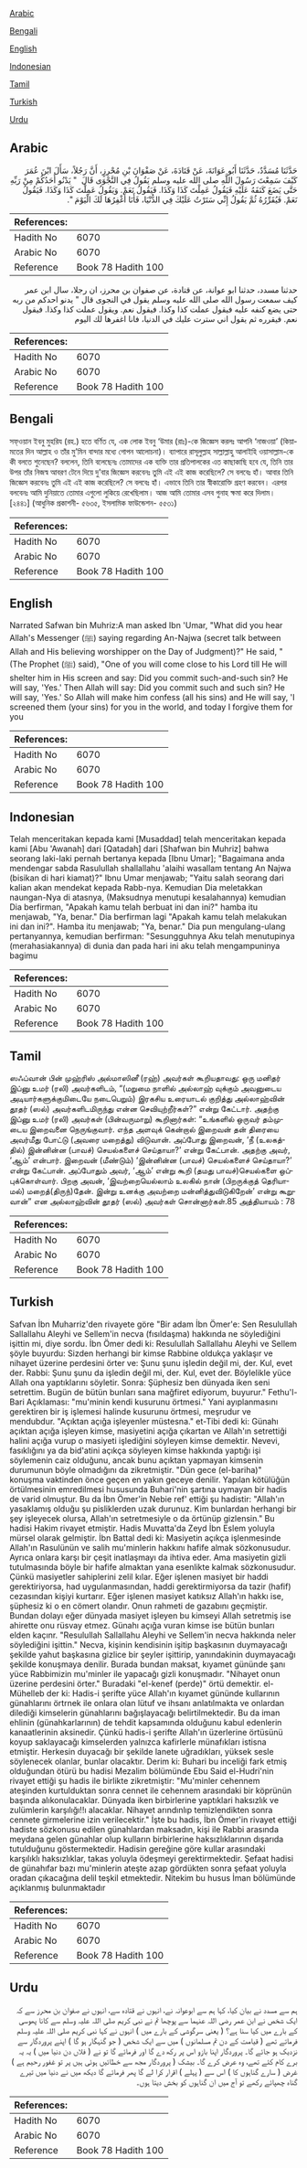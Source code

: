 [Arabic](#arabic)

[Bengali](#bengali)

[English](#english)

[Indonesian](#indonesian)

[Tamil](#tamil)

[Turkish](#turkish)

[Urdu](#urdu)

## Arabic


<div dir="rtl" lang="ar" style={{fontSize:'larger',backgroundColor:'#f8f9fa',padding:20}}>
حَدَّثَنَا مُسَدَّدٌ، حَدَّثَنَا أَبُو عَوَانَةَ، عَنْ قَتَادَةَ، عَنْ صَفْوَانَ بْنِ مُحْرِزٍ، أَنَّ رَجُلاً، سَأَلَ ابْنَ عُمَرَ كَيْفَ سَمِعْتَ رَسُولَ اللَّهِ صلى الله عليه وسلم يَقُولُ فِي النَّجْوَى قَالَ ‏ "‏ يَدْنُو أَحَدُكُمْ مِنْ رَبِّهِ حَتَّى يَضَعَ كَنَفَهُ عَلَيْهِ فَيَقُولُ عَمِلْتَ كَذَا وَكَذَا‏.‏ فَيَقُولُ نَعَمْ‏.‏ وَيَقُولُ عَمِلْتَ كَذَا وَكَذَا‏.‏ فَيَقُولُ نَعَمْ‏.‏ فَيُقَرِّرُهُ ثُمَّ يَقُولُ إِنِّي سَتَرْتُ عَلَيْكَ فِي الدُّنْيَا، فَأَنَا أَغْفِرُهَا لَكَ الْيَوْمَ ‏"‏‏.‏
</div>
<div style={{backgroundColor:'#f8f9fa',padding:20, marginBottom: 10}}><table> <thead> <tr> <th>References:</th> <th></th> </tr> </thead> <tbody><tr><td>Hadith No</td><td>6070</td></tr><tr><td>Arabic No</td><td>6070</td></tr><tr><td>Reference</td><td>Book 78 Hadith 100</td></tr></tbody></table></div>


<div dir="rtl" lang="ar" style={{fontSize:'larger',backgroundColor:'#f8f9fa',padding:20}}>
حدثنا مسدد، حدثنا ابو عوانة، عن قتادة، عن صفوان بن محرز، ان رجلا، سال ابن عمر كيف سمعت رسول الله صلى الله عليه وسلم يقول في النجوى قال " يدنو احدكم من ربه حتى يضع كنفه عليه فيقول عملت كذا وكذا. فيقول نعم. ويقول عملت كذا وكذا. فيقول نعم. فيقرره ثم يقول اني سترت عليك في الدنيا، فانا اغفرها لك اليوم
</div>
<div style={{backgroundColor:'#f8f9fa',padding:20, marginBottom: 10}}><table> <thead> <tr> <th>References:</th> <th></th> </tr> </thead> <tbody><tr><td>Hadith No</td><td>6070</td></tr><tr><td>Arabic No</td><td>6070</td></tr><tr><td>Reference</td><td>Book 78 Hadith 100</td></tr></tbody></table></div>

## Bengali


<div dir="ltr" lang="bn" style={{fontSize:'larger',backgroundColor:'#f8f9fa',padding:20}}>
সফ্ওয়ান ইবনু মুহরিয (রহ.) হতে বর্ণিত যে, এক লোক ইবনু ‘উমার (রাঃ)-কে জিজ্ঞেস করলঃ আপনি ‘নাজওয়া’ (কিয়ামতের দিন আল্লাহ ও তাঁর মু’মিন বান্দার মধ্যে গোপন আলোচনা)। ব্যাপারে রাসূলুল্লাহ সাল্লাল্লাহু আলাইহি ওয়াসাল্লাম-কে কী বলতে শুনেছেন? বললেন, তিনি বলেছেনঃ তোমাদের এক ব্যক্তি তার প্রতিপালকের এত কাছাকাছি হবে যে, তিনি তার উপর তাঁর নিজস্ব আবরণ টেনে দিয়ে দু’বার জিজ্ঞেস করবেনঃ তুমি এই এই কাজ করেছিলে? সে বলবেঃ হাঁ। আবার তিনি জিজ্ঞেস করবেনঃ তুমি এই এই কাজ করেছিলে? সে বলবেঃ হাঁ। এভাবে তিনি তার স্বীকারোক্তি গ্রহণ করবেন। এরপর বলবেনঃ আমি দুনিয়াতে তোমার এগুলো লুকিয়ে রেখেছিলাম। আজ আমি তোমার এসব গুনাহ ক্ষমা করে দিলাম। [২৪৪১] (আধুনিক প্রকাশনী- ৫৬৩৫, ইসলামিক ফাউন্ডেশন- ৫৫৩১)
</div>
<div style={{backgroundColor:'#f8f9fa',padding:20, marginBottom: 10}}><table> <thead> <tr> <th>References:</th> <th></th> </tr> </thead> <tbody><tr><td>Hadith No</td><td>6070</td></tr><tr><td>Arabic No</td><td>6070</td></tr><tr><td>Reference</td><td>Book 78 Hadith 100</td></tr></tbody></table></div>

## English


<div dir="ltr" lang="en" style={{fontSize:'larger',backgroundColor:'#f8f9fa',padding:20}}>
Narrated Safwan bin Muhriz:A man asked Ibn 'Umar, "What did you hear Allah's Messenger (ﷺ) saying regarding An-Najwa (secret talk between Allah and His believing worshipper on the Day of Judgment)?" He said, "(The Prophet (ﷺ) said), "One of you will come close to his Lord till He will shelter him in His screen and say: Did you commit such-and-such sin? He will say, 'Yes.' Then Allah will say: Did you commit such and such sin? He will say, 'Yes.' So Allah will make him confess (all his sins) and He will say, 'I screened them (your sins) for you in the world, and today I forgive them for you
</div>
<div style={{backgroundColor:'#f8f9fa',padding:20, marginBottom: 10}}><table> <thead> <tr> <th>References:</th> <th></th> </tr> </thead> <tbody><tr><td>Hadith No</td><td>6070</td></tr><tr><td>Arabic No</td><td>6070</td></tr><tr><td>Reference</td><td>Book 78 Hadith 100</td></tr></tbody></table></div>

## Indonesian


<div dir="ltr" lang="id" style={{fontSize:'larger',backgroundColor:'#f8f9fa',padding:20}}>
Telah menceritakan kepada kami [Musaddad] telah menceritakan kepada kami [Abu 'Awanah] dari [Qatadah] dari [Shafwan bin Muhriz] bahwa seorang laki-laki pernah bertanya kepada [Ibnu Umar]; "Bagaimana anda mendengar sabda Rasulullah shallallahu 'alaihi wasallam tentang An Najwa (bisikan di hari kiamat)?" Ibnu Umar menjawab; "Yaitu salah seorang dari kalian akan mendekat kepada Rabb-nya. Kemudian Dia meletakkan naungan-Nya di atasnya, (Maksudnya menutupi kesalahannya) kemudian Dia berfirman, "Apakah kamu telah berbuat ini dan ini?" hamba itu menjawab, "Ya, benar." Dia berfirman lagi "Apakah kamu telah melakukan ini dan ini?". Hamba itu menjawab; "Ya, benar." Dia pun mengulang-ulang pertanyannya, kemudian berfirman: "Sesungguhnya Aku telah menutupinya (merahasiakannya) di dunia dan pada hari ini aku telah mengampuninya bagimu
</div>
<div style={{backgroundColor:'#f8f9fa',padding:20, marginBottom: 10}}><table> <thead> <tr> <th>References:</th> <th></th> </tr> </thead> <tbody><tr><td>Hadith No</td><td>6070</td></tr><tr><td>Arabic No</td><td>6070</td></tr><tr><td>Reference</td><td>Book 78 Hadith 100</td></tr></tbody></table></div>

## Tamil


<div dir="ltr" lang="ta" style={{fontSize:'larger',backgroundColor:'#f8f9fa',padding:20}}>
ஸஃப்வான் பின் முஹ்ரிஸ் அல்மாஸினீ (ரஹ்) அவர்கள் கூறியதாவது: ஒரு மனிதர் இப்னு உமர் (ரலி) அவர்களிடம், “(மறுமை நாளில் அல்லாஹ் வுக்கும் அவனுடைய அடியார்களுக்குமிடையே நடைபெறும்) இரகசிய உரையாடல் குறித்து அல்லாஹ்வின் தூதர் (ஸல்) அவர்களிடமிருந்து என்ன செவியுற்றீர்கள்?” என்று கேட்டார். அதற்கு இப்னு உமர் (ரலி) அவர்கள் (பின்வருமாறு) கூறினார்கள்: “உங்களில் ஒருவர் தம்முடைய இறைவனை நெருங்குவார். எந்த அளவுக் கென்றால் இறைவன் தன் திரையை அவர்மீது போட்டு (அவரை மறைத்து) விடுவான். அப்போது இறைவன், ‘நீ (உலகத்தில்) இன்னின்ன (பாவச்) செயல்களைச் செய்தாயா?’ என்று கேட்பான். அதற்கு அவர், ‘ஆம்’ என்பார். இறைவன் (மீண்டும்) ‘இன்னின்ன (பாவச்) செயல்களைச் செய்தாயா?’ என்று கேட்பான். அப்போதும் அவர், ‘ஆம்’ என்று கூறி (தமது பாவச்)செயல்களை ஒப்புக்கொள்வார். பிறகு அவன், ‘இவற்றையெல்லாம் உலகில் நான் (பிறருக்குத் தெரியாமல்) மறைத்(திருந்)தேன். இன்று உனக்கு அவற்றை மன்னித்துவிடுகிறேன்’ என்று கூறுவான்” என அல்லாஹ்வின் தூதர் (ஸல்) அவர்கள் சொன்னார்கள்.85 அத்தியாயம் : 78
</div>
<div style={{backgroundColor:'#f8f9fa',padding:20, marginBottom: 10}}><table> <thead> <tr> <th>References:</th> <th></th> </tr> </thead> <tbody><tr><td>Hadith No</td><td>6070</td></tr><tr><td>Arabic No</td><td>6070</td></tr><tr><td>Reference</td><td>Book 78 Hadith 100</td></tr></tbody></table></div>

## Turkish


<div dir="ltr" lang="tr" style={{fontSize:'larger',backgroundColor:'#f8f9fa',padding:20}}>
Safvan İbn Muharriz'den rivayete göre "Bir adam İbn Ömer'e: Sen Resulullah Sallallahu Aleyhi ve Sellem'in necva (fısıldaşma) hakkında ne söylediğini işittin mi, diye sordu. İbn Ömer dedi ki: Resulullah Sallallahu Aleyhi ve Sellem şöyle buyurdu: Sizden herhangi bir kimse Rabbine oldukça yaklaşır ve nihayet üzerine perdesini örter ve: Şunu şunu işledin değil mi, der. Kul, evet der. Rabbi: Şunu şunu da işledin değil mi, der. Kul, evet der. Böylelikle yüce Allah ona yaptıklarını söyletir. Sonra: Şüphesiz ben dünyada iken seni setrettim. Bugün de bütün bunları sana mağfiret ediyorum, buyurur." Fethu'l-Bari Açıklaması: "mu'minin kendi kusurunu örtmesi." Yani ayıplanmasını gerektiren bir iş işlemesi halinde kusurunu örtmesi, meşrudur ve mendubdur. "Açıktan açığa işleyenler müstesna." et-Tibi dedi ki: Günahı açıktan açığa işleyen kimse, masiyetini açığa çıkartan ve Allah'ın setrettiği halini açığa vurup o masiyeti işlediğini söyleyen kimse demektir. Nevevi, fasıklığını ya da bid'atini açıkça söyleyen kimse hakkında yaptığı işi söylemenin caiz olduğunu, ancak bunu açıktan yapmayan kimsenin durumunun böyle olmadığını da zikretmiştir. "Dün gece (el-bariha)" konuşma vaktinden önce geçen en yakın geceye denilir. Yapılan kötülüğün örtülmesinin emredilmesi hususunda Buhari'nin şartına uymayan bir hadis de varid olmuştur. Bu da İbn Ömer'in Nebie ref' ettiği şu hadistir: "Allah'ın yasaklamış olduğu şu pisliklerden uzak durunuz. Kim bunlardan herhangi bir şey işleyecek olursa, Allah'ın setretmesiyle o da örtünüp gizlensin." Bu hadisi Hakim rivayet etmiştir. Hadis Muvatta'da Zeyd İbn Eslem yoluyla mürsel olarak gelmiştir. İbn Battal dedi ki: Masiyetin açıkça işlenmesinde Allah'ın Rasulünün ve salih mu'minlerin hakkını hafife almak sözkonusudur. Ayrıca onlara karşı bir çeşit inatlaşmayı da ihtiva eder. Ama masiyetin gizli tutulmasında böyle bir hafife almaktan yana esenlikte kalmak sözkonusudur. Çünkü masiyetler sahiplerini zelil kılar. Eğer işlenen masiyet bir haddi gerektiriyorsa, had uygulanmasından, haddi gerektirmiyorsa da tazir (hafif) cezasından kişiyi kurtarır. Eğer işlenen masiyet katıksız Allah'ın hakkı ise, şüphesiz ki o en cömert olandır. Onun rahmeti de gazabını geçmiştir. Bundan dolayı eğer dünyada masiyet işleyen bu kimseyi Allah setretmiş ise ahirette onu rüsvay etmez. Günahı açığa vuran kimse ise bütün bunları elden kaçınr. "Resulullah Sallallahu Aleyhi ve Sellem'in necva hakkında neler söylediğini işittin." Necva, kişinin kendisinin işitip başkasının duymayacağı şekilde yahut başkasına gizlice bir şeyler işittirip, yanındakinin duymayacağı şekilde konuşmaya denilir. Burada bundan maksat, kıyamet gününde şanı yüce Rabbimizin mu'minler ile yapacağı gizli konuşmadır. "Nihayet onun üzerine perdesini örter." Buradaki "el-kenef (perde)" örtü demektir. el-Mühelleb der ki: Hadis-i şerifte yüce Allah'ın kıyamet gününde kullarının günahlarını örtrnek ile onlara olan lütuf ve ihsanı anlatılmakta ve onlardan dilediği kimselerin günahlarını bağışlayacağı belirtilmektedir. Bu da iman ehlinin (günahkarlarının) de tehdit kapsamında olduğunu kabul edenlerin kanaatlerinin aksinedir. Çünkü hadis-i şerifte Allah'ın üzerlerine örtüsünü koyup saklayacağı kimselerden yalnızca kafirlerle münafıkları istisna etmiştir. Herkesin duyacağı bir şekilde lanete uğradıkları, yüksek sesle söylenecek olanlar, bunlar olacaktır. Derim ki: Buhari bu inceliği fark etmiş olduğundan ötürü bu hadisi Mezalim bölümünde Ebu Said el-Hudri'nin rivayet ettiği şu hadis ile birlikte zikretmiştir: "Mu'minler cehennem ateşinden kurtulduktan sonra cennet ile cehennem arasındaki bir köprünün başında alıkonulacaklar. Dünyada iken birbirlerine yaptıklari haksızlık ve zulümlerin karşılığı!!ı alacaklar. Nihayet arındınlıp temizlendikten sonra cennete girmelerine izin verilecektir." İşte bu hadis, İbn Ömer'in rivayet ettiği hadiste sözkonusu edilen günahlardan maksadın, kişi ile Rabbi arasında meydana gelen günahlar olup kulların birbirlerine haksızlıklarının dışarıda tutulduğunu göstermektedir. Hadisin gereğine göre kullar arasındaki karşılıklı haksızlıklar, takas yoluyla ödeşmeyi gerektirmektedir. Şefaat hadisi de günahıfar bazı mu'minlerin ateşte azap gördükten sonra şefaat yoluyla oradan çıkacağına delil teşkil etmektedir. Nitekim bu husus İman bölümünde açıklanmış bulunmaktadır
</div>
<div style={{backgroundColor:'#f8f9fa',padding:20, marginBottom: 10}}><table> <thead> <tr> <th>References:</th> <th></th> </tr> </thead> <tbody><tr><td>Hadith No</td><td>6070</td></tr><tr><td>Arabic No</td><td>6070</td></tr><tr><td>Reference</td><td>Book 78 Hadith 100</td></tr></tbody></table></div>

## Urdu


<div dir="rtl" lang="ur" style={{fontSize:'larger',backgroundColor:'#f8f9fa',padding:20}}>
ہم سے مسدد نے بیان کیا، کہا ہم سے ابوعوانہ نے، انہوں نے قتادہ سے، انہوں نے صفوان بن محرز سے کہ ایک شخص نے ابن عمر رضی اللہ عنہما سے پوچھا تم نے نبی کریم صلی اللہ علیہ وسلم سے کانا پھوسی کے بارے میں کیا سنا ہے؟ ( یعنی سرگوشی کے بارے میں ) انہوں نے کہا نبی کریم صلی اللہ علیہ وسلم فرماتے تھے ( قیامت کے دن تم مسلمانوں ) میں سے ایک شخص ( جو گنہگار ہو گا ) اپنے پروردگار سے نزدیک ہو جائے گا۔ پروردگار اپنا بازو اس پر رکھ دے گا اور فرمائے گا تو نے ( فلاں دن دنیا میں ) یہ یہ برے کام کئے تھے، وہ عرض کرے گا۔ بیشک ( پروردگار مجھ سے خطائیں ہوئی ہیں پر تو غفور رحیم ہے ) غرض ( سارے گناہوں کا ) اس سے ( پہلے ) اقرار کرا لے گا پھر فرمائے گا دیکھ میں نے دنیا میں تیرے گناہ چھپائے رکھے تو آج میں ان گناہوں کو بخش دیتا ہوں۔
</div>
<div style={{backgroundColor:'#f8f9fa',padding:20, marginBottom: 10}}><table> <thead> <tr> <th>References:</th> <th></th> </tr> </thead> <tbody><tr><td>Hadith No</td><td>6070</td></tr><tr><td>Arabic No</td><td>6070</td></tr><tr><td>Reference</td><td>Book 78 Hadith 100</td></tr></tbody></table></div>
